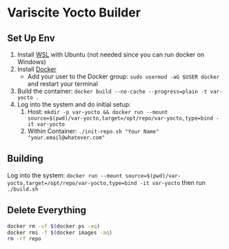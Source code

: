 # Variscite Yocto Builder

## Set Up Env

1. Install [WSL](https://learn.microsoft.com/en-us/windows/wsl/install) with Ubuntu (not needed since you can run docker on Windows)
2. Install [Docker](https://docs.docker.com/engine/install/ubuntu/)
   - Add your user to the Docker group: `sudo usermod -aG $USER docker` and restart your terminal
3. Build the container: `docker build --no-cache --progress=plain -t var-yocto .`
4. Log into the system and do initial setup:
   1. Host: `mkdir -p var-yocto && docker run --mount source=$(pwd)/var-yocto,target=/opt/repo/var-yocto,type=bind -it var-yocto`
   2. Within Container: `./init-repo.sh "Your Name" "your.email@whatever.com"`

## Building

Log into the system: `docker run --mount source=$(pwd)/var-yocto,target=/opt/repo/var-yocto,type=bind -it var-yocto` then run `./build.sh`

## Delete Everything

```bash
docker rm -vf $(docker ps -aq)
docker rmi -f $(docker images -aq)
rm -rf repo
```
